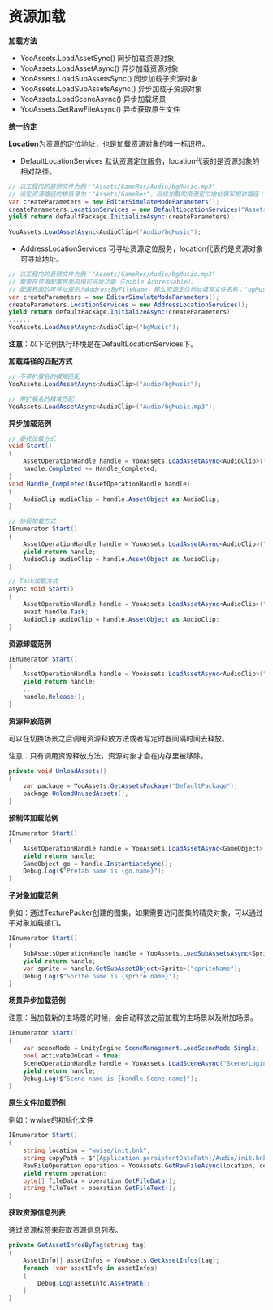 # 资源加载

**加载方法**

- YooAssets.LoadAssetSync() 同步加载资源对象
- YooAssets.LoadAssetAsync() 异步加载资源对象
- YooAssets.LoadSubAssetsSync() 同步加载子资源对象
- YooAssets.LoadSubAssetsAsync() 异步加载子资源对象
- YooAssets.LoadSceneAsync() 异步加载场景
- YooAssets.GetRawFileAsync() 异步获取原生文件

**统一约定**

**Location**为资源的定位地址，也是加载资源对象的唯一标识符。

- DefaultLocationServices 默认资源定位服务，location代表的是资源对象的相对路径。

```c#
// 以工程内的音频文件为例："Assets/GameRes/Audio/bgMusic.mp3" 
// 设定资源路径的根目录为："Assets/GameRes"，后续加载的资源定位地址填写相对路径："Audio/bgMusic"
var createParameters = new EditorSimulateModeParameters();
createParameters.LocationServices = new DefaultLocationServices("Assets/GameRes");
yield return defaultPackage.InitializeAsync(createParameters);
......
YooAssets.LoadAssetAsync<AudioClip>("Audio/bgMusic");
```

- AddressLocationServices 可寻址资源定位服务，location代表的是资源对象可寻址地址。

````c#
// 以工程内的音频文件为例："Assets/GameRes/Audio/bgMusic.mp3" 
// 需要在资源配置界面启用可寻址功能（Enable Addressable）。
// 配置界面的可寻址规则为AddressByFileName，那么资源定位地址填写文件名称："bgMusic"
var createParameters = new EditorSimulateModeParameters();
createParameters.LocationServices = new AddressLocationServices();
yield return defaultPackage.InitializeAsync(createParameters);
......
YooAssets.LoadAssetAsync<AudioClip>("bgMusic");
````

**注意**：以下范例执行环境是在DefaultLocationServices下。

**加载路径的匹配方式**

````C#
// 不带扩展名的模糊匹配
YooAssets.LoadAssetAsync<AudioClip>("Audio/bgMusic");

// 带扩展名的精准匹配
YooAssets.LoadAssetAsync<AudioClip>("Audio/bgMusic.mp3");
````

**异步加载范例**

````C#
// 委托加载方式
void Start()
{
    AssetOperationHandle handle = YooAssets.LoadAssetAsync<AudioClip>("Audio/bgMusic.mp3");
    handle.Completed += Handle_Completed;
}
void Handle_Completed(AssetOperationHandle handle)
{
    AudioClip audioClip = handle.AssetObject as AudioClip;
}
````
````C#
// 协程加载方式
IEnumerator Start()
{
    AssetOperationHandle handle = YooAssets.LoadAssetAsync<AudioClip>("Audio/bgMusic.mp3");
    yield return handle;   
    AudioClip audioClip = handle.AssetObject as AudioClip;
}
````
````C#
// Task加载方式
async void Start()
{
    AssetOperationHandle handle = YooAssets.LoadAssetAsync<AudioClip>("Audio/bgMusic.mp3");
    await handle.Task;
    AudioClip audioClip = handle.AssetObject as AudioClip;	
}
````

**资源卸载范例**

````C#
IEnumerator Start()
{
    AssetOperationHandle handle = YooAssets.LoadAssetAsync<AudioClip>("Audio/bgMusic.mp3");
    yield return handle;
    ...
    handle.Release();
}
````

**资源释放范例**

可以在切换场景之后调用资源释放方法或者写定时器间隔时间去释放。

注意：只有调用资源释放方法，资源对象才会在内存里被移除。

````c#
private void UnloadAssets()
{
    var package = YooAssets.GetAssetsPackage("DefaultPackage");
    package.UnloadUnusedAssets();
}
````

**预制体加载范例**

````C#
IEnumerator Start()
{
    AssetOperationHandle handle = YooAssets.LoadAssetAsync<GameObject>("Panel/login.prefab");
    yield return handle;
    GameObject go = handle.InstantiateSync();
    Debug.Log($"Prefab name is {go.name}");
}
````

**子对象加载范例**

例如：通过TexturePacker创建的图集，如果需要访问图集的精灵对象，可以通过子对象加载接口。

````c#
IEnumerator Start()
{
    SubAssetsOperationHandle handle = YooAssets.LoadSubAssetsAsync<Sprite>(location);
    yield return handle;
    var sprite = handle.GetSubAssetObject<Sprite>("spriteName");
    Debug.Log($"Sprite name is {sprite.name}");
}
````

**场景异步加载范例**

注意：当加载新的主场景的时候，会自动释放之前加载的主场景以及附加场景。

````c#
IEnumerator Start()
{
    var sceneMode = UnityEngine.SceneManagement.LoadSceneMode.Single;
    bool activateOnLoad = true;
    SceneOperationHandle handle = YooAssets.LoadSceneAsync("Scene/Login", sceneMode, activateOnLoad);
    yield return handle;
    Debug.Log($"Scene name is {handle.Scene.name}");
}
````

**原生文件加载范例**

例如：wwise的初始化文件

````c#
IEnumerator Start()
{
    string location = "wwise/init.bnk";
    string copyPath = $"{Application.persistentDataPath}/Audio/init.bnk";
    RawFileOperation operation = YooAssets.GetRawFileAsync(location, copyPath);
    yield return operation;
    byte[] fileData = operation.GetFileData();
    string fileText = operation.GetFileText();
}
````

**获取资源信息列表**

通过资源标签来获取资源信息列表。

````c#
private GetAssetInfosByTag(string tag)
{
    AssetInfo[] assetInfos = YooAssets.GetAssetInfos(tag);
    foreach (var assetInfo in assetInfos)
    {
        Debug.Log(assetInfo.AssetPath);
    }
}
````

